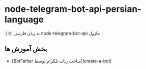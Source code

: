 # node-telegram-bot-api-persian-language
🇮🇷 به زبان فارسی node-telegram-bot-api ماژول

## بخش آموزش ها

* [BotFather ساخت ربات تلگرام توسط][create-a-bot]
